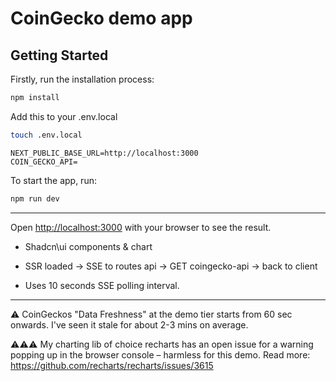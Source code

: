 # CoinGecko demo app

## Getting Started

Firstly, run the installation process:

```bash
npm install
```

Add this to your .env.local

```bash
touch .env.local
```
```
NEXT_PUBLIC_BASE_URL=http://localhost:3000
COIN_GECKO_API=
```

To start the app, run:
```bash
npm run dev
```
---

Open [http://localhost:3000](http://localhost:3000) with your browser to see the result.

- Shadcn\ui components & chart

- SSR loaded -> SSE to routes api -> GET coingecko-api -> back to client

- Uses 10 seconds SSE polling interval.

---

⚠️ CoinGeckos "Data Freshness" at the demo tier starts from 60 sec onwards. I've seen it stale for about 2-3 mins on average.

⚠️⚠️⚠️ My charting lib of choice recharts has an open issue for a warning popping up in the browser console – harmless for this demo. Read more: https://github.com/recharts/recharts/issues/3615
